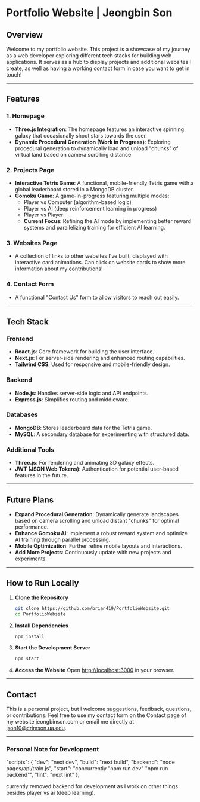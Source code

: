 # Portfolio Website | Jeongbin Son

## Overview

Welcome to my portfolio website. This project is a showcase of my journey as a web developer exploring different tech stacks for building web applications. It serves as a hub to display projects and additional websites I create, as well as having a working contact form in case you want to get in touch!

---

## Features

### **1. Homepage**
- **Three.js Integration**: The homepage features an interactive spinning galaxy that occasionally shoot stars towards the user.
- **Dynamic Procedural Generation (Work in Progress)**: Exploring procedural generation to dynamically load and unload "chunks" of virtual land based on camera scrolling distance.

### **2. Projects Page**
- **Interactive Tetris Game**: A functional, mobile-friendly Tetris game with a global leaderboard stored in a MongoDB cluster.
- **Gomoku Game**: A game-in-progress featuring multiple modes:
  - Player vs Computer (algorithm-based logic)
  - Player vs AI (deep reinforcement learning in progress)
  - Player vs Player
  - **Current Focus**: Refining the AI mode by implementing better reward systems and parallelizing training for efficient AI learning.

### **3. Websites Page**
- A collection of links to other websites I've built, displayed with interactive card animations. Can click on website cards to show more information about my contributions!

### **4. Contact Form**
- A functional "Contact Us" form to allow visitors to reach out easily.

---

## Tech Stack

### **Frontend**
- **React.js**: Core framework for building the user interface.
- **Next.js**: For server-side rendering and enhanced routing capabilities.
- **Tailwind CSS**: Used for responsive and mobile-friendly design.

### **Backend**
- **Node.js**: Handles server-side logic and API endpoints.
- **Express.js**: Simplifies routing and middleware.

### **Databases**
- **MongoDB**: Stores leaderboard data for the Tetris game.
- **MySQL**: A secondary database for experimenting with structured data.

### **Additional Tools**
- **Three.js**: For rendering and animating 3D galaxy effects.
- **JWT (JSON Web Tokens)**: Authentication for potential user-based features in the future.

---

## Future Plans
- **Expand Procedural Generation**: Dynamically generate landscapes based on camera scrolling and unload distant "chunks" for optimal performance.
- **Enhance Gomoku AI**: Implement a robust reward system and optimize AI training through parallel processing.
- **Mobile Optimization**: Further refine mobile layouts and interactions.
- **Add More Projects**: Continuously update with new projects and experiments.

---

## How to Run Locally

1. **Clone the Repository**
   ```bash
   git clone https://github.com/brian419/PortfolioWebsite.git
   cd PortfolioWebsite
   ```

2. **Install Dependencies**
   ```bash
   npm install
   ```

3. **Start the Development Server**
   ```bash
   npm start
   ```

4. **Access the Website**
   Open [http://localhost:3000](http://localhost:3000) in your browser.

---

## Contact  
This is a personal project, but I welcome suggestions, feedback, questions, or contributions. Feel free to use my contact form on the Contact page of my website jeongbinson.com or email me directly at json10@crimson.ua.edu.


---


### Personal Note for Development
"scripts": {
    "dev": "next dev",
    "build": "next build",
    "backend": "node pages/api/train.js",
    "start": "concurrently \"npm run dev\" \"npm run backend\"",
    "lint": "next lint"
  },

currently removed backend for development as I work on other things besides player vs ai (deep learning).
